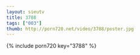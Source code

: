 ```yaml
--- 
layout: sieutv
title: 3788
tags: ["003"]
thumb: http://porn720.net/video/3788/poster.jpg
---
```

{% include porn720 key="3788" %} 
